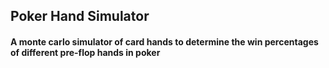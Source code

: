 ## Poker Hand Simulator
#### A monte carlo simulator of card hands to determine the win percentages of different pre-flop hands in poker
